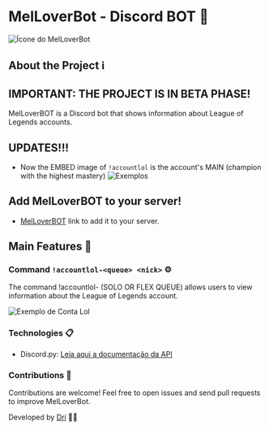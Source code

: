 # MelLoverBot - Discord BOT 🤖

![Ícone do MelLoverBot](https://images2.imgbox.com/25/2b/RAG4qLwk_o.jpg)

## About the Project ℹ️
## IMPORTANT: THE PROJECT IS IN BETA PHASE!

MelLoverBOT is a Discord bot that shows information about League of Legends accounts.

## UPDATES!!!

- Now the EMBED image of `!accountlol` is the account's MAIN (champion with the highest mastery)
![Exemplos](https://images2.imgbox.com/a0/87/Hns9PTn5_o.png)

## Add MelLoverBOT to your server!
- [MelLoverBOT](https://discord.com/oauth2/authorize?client_id=1069130540306935858&scope=bot&permissions=8) link to add it to your server.

## Main Features 🚀

### Command `!accountlol-<queue> <nick>` ⚙️
The command !accountlol-<queue> (SOLO OR FLEX QUEUE) <nick> allows users to view information about the League of Legends account.

![Exemplo de Conta Lol ](https://images2.imgbox.com/96/87/op0jcuxN_o.png)

### Technologies 📋
- Discord.py: [Leia aqui a documentação da API](https://discordpy.readthedocs.io/en/stable/)

### Contributions 🤝
Contributions are welcome! Feel free to open issues and send pull requests to improve MelLoverBot.

Developed by [Dri](https://github.com/01Dri) 👩‍💻
